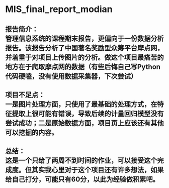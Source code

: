# MIS_final_report_modian
**报告简介：**  
管理信息系统的课程期末报告，更偏向于一份数据分析报告。该报告分析了中国著名奖励型众筹平台摩点网，并着重于对项目上传图片的分析。做这个项目最痛苦的地方在于爬取摩点网的数据（有些后悔自己写Python代码硬嗑，没有使用数据采集器，下次尝试）  
----
**项目不足点：**  
一是图片处理方面，只使用了最基础的处理方式，在特征提取上很可能有错误，导致后续的计量回归模型没有尝试成功；二是原始数据方面，项目页上应该还有其他可以挖掘的内容。  
----
**总结：**  
这是一个只给了两周不到时间的作业，可以接受这个完成度。但其实我心里对于这个项目还有许多想法，如果给自己打分，可能只有60分，以此为经验做积累吧。  
----

